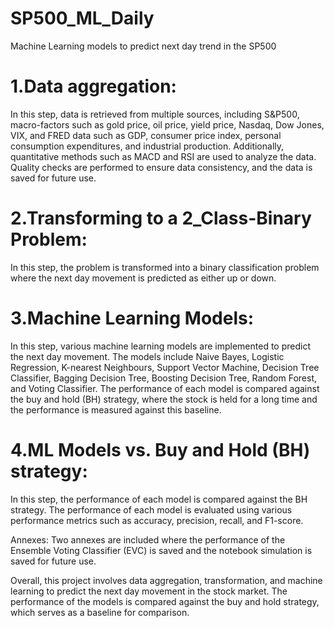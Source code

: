 # SP500_ML_Daily
Machine Learning models to predict next day trend in the SP500

# 1.Data aggregation: 
In this step, data is retrieved from multiple sources, including S&P500, macro-factors such as gold price, oil price, yield price, Nasdaq, Dow Jones, VIX, and FRED data such as GDP, consumer price index, personal consumption expenditures, and industrial production. Additionally, quantitative methods such as MACD and RSI are used to analyze the data. Quality checks are performed to ensure data consistency, and the data is saved for future use.

# 2.Transforming to a 2_Class-Binary Problem: 
In this step, the problem is transformed into a binary classification problem where the next day movement is predicted as either up or down.

# 3.Machine Learning Models: 
In this step, various machine learning models are implemented to predict the next day movement. The models include Naive Bayes, Logistic Regression, K-nearest Neighbours, Support Vector Machine, Decision Tree Classifier, Bagging Decision Tree, Boosting Decision Tree, Random Forest, and Voting Classifier. The performance of each model is compared against the buy and hold (BH) strategy, where the stock is held for a long time and the performance is measured against this baseline.

# 4.ML Models vs. Buy and Hold (BH) strategy: 
In this step, the performance of each model is compared against the BH strategy. The performance of each model is evaluated using various performance metrics such as accuracy, precision, recall, and F1-score.

Annexes: Two annexes are included where the performance of the Ensemble Voting Classifier (EVC) is saved and the notebook simulation is saved for future use.

Overall, this project involves data aggregation, transformation, and machine learning to predict the next day movement in the stock market. The performance of the models is compared against the buy and hold strategy, which serves as a baseline for comparison.
